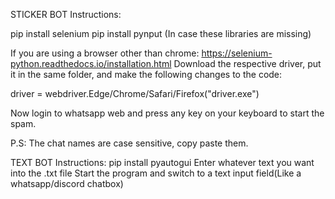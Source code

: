 STICKER BOT Instructions:


pip install selenium
pip install pynput
(In case these libraries are missing)



If you are using a browser other than chrome:
https://selenium-python.readthedocs.io/installation.html 
Download the respective driver, put it in the same folder, and make the following changes to the code:

driver = webdriver.Edge/Chrome/Safari/Firefox("driver.exe")




Now login to whatsapp web and press any key on your keyboard to start the spam.

P.S: The chat names are case sensitive, copy paste them.





TEXT BOT Instructions:
pip install pyautogui
Enter whatever text you want into the .txt file
Start the program and switch to a text input field(Like a whatsapp/discord chatbox)